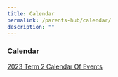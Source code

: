 ```yaml
---
title: Calendar
permalink: /parents-hub/calendar/
description: ""
---
```

### Calendar

[2023 Term 2 Calendar Of Events](/files/Parent_Hub/2023_Term2_COE.pdf)